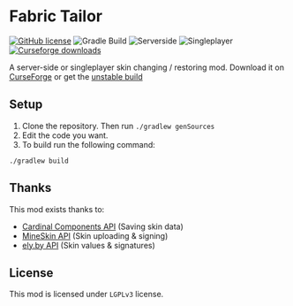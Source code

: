 # Fabric Tailor
[![GitHub license](https://img.shields.io/github/license/samolego/FabricTailor)](https://github.com/samolego/FabricTailor/blob/master/LICENSE)
![Gradle Build](https://github.com/samolego/FabricTailor/workflows/Gradle%20Build/badge.svg)
![Serverside](https://img.shields.io/badge/Working-server--side%20only-blue)
![Singleplayer](https://img.shields.io/badge/Working-singleplayer-darkblue)
[![Curseforge downloads](http://cf.way2muchnoise.eu/full_fabrictailor_downloads.svg)](https://www.curseforge.com/minecraft/mc-mods/fabrictailor)


A server-side or singleplayer skin changing / restoring mod.
Download it on [CurseForge](https://www.curseforge.com/minecraft/mc-mods/fabrictailor)
or get the [unstable build](https://samolego.github.io/projects/ci?project=FabricTailor&build=latest)

## Setup

1. Clone the repository. Then run `./gradlew genSources`
2. Edit the code you want.
3. To build run the following command:

```
./gradlew build
```

## Thanks
This mod exists thanks to:
* [Cardinal Components API](https://github.com/OnyxStudios/Cardinal-Components-API) (Saving skin data)
* [MineSkin API](https://mineskin.org) (Skin uploading & signing)
* [ely.by API](https://ely.by) (Skin values & signatures)

## License

This mod is licensed under `LGPLv3` license.
